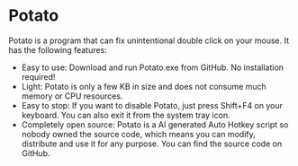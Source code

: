# Potato
Potato is a program that can fix unintentional double click on your mouse. 
It has the following features:
- Easy to use: Download and run Potato.exe from GitHub. No installation required!
- Light: Potato is only a few KB in size and does not consume much memory or CPU resources.
- Easy to stop: If you want to disable Potato, just press Shift+F4 on your keyboard. You can also exit it from the system tray icon.
- Completely open source: Potato is a AI generated Auto Hotkey script so nobody owned the source code, which means you can modify, distribute and use it for any purpose. You can find the source code on GitHub.
